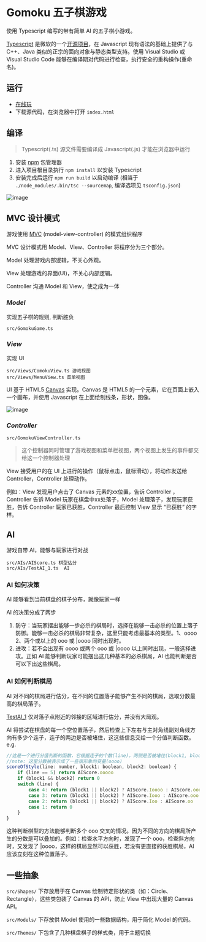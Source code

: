 # Gomoku 五子棋游戏
使用 Typescript 编写的带有简单 AI 的五子棋小游戏。

[Typescript](http://www.typescriptlang.org/) 是微软的一个[开源项目](https://github.com/Microsoft/TypeScript)，在 Javascript 现有语法的基础上提供了与 C++、Java 类似的正宗的面向对象与静态类型支持。使用 Visual Studio 或 Visual Studio Code 能够在编译期对代码进行检查，执行安全的重构操作(重命名)。

## 运行
* [在线玩](https://wangdongdongc.github.io/Gomoku/index.html)
* 下载源代码，在浏览器中打开 `index.html`

## 编译
> Typescript(.ts) 源文件需要编译成 Javascript(.js) 才能在浏览器中运行

1. 安装 [npm](https://www.npmjs.com/) 包管理器
2. 进入项目根目录执行 `npm install` 以安装 Typescript
3. 安装完成后运行 `npm run build` 以启动编译 (相当于 `./node_modules/.bin/tsc --sourcemap`, 编译选项见 `tsconfig.json`)

![image](http://raw.github.com/wangdongdongc/Gomoku/master/images/github/demo.png)

## MVC 设计模式
游戏使用 [MVC](https://zh.wikipedia.org/wiki/MVC) (model-view-controller) 的模式组织程序

MVC 设计模式用 Model、View、Controller 将程序分为三个部分。

Model 处理游戏内部逻辑，不关心外观。

View 处理游戏的界面(UI)，不关心内部逻辑。

Controller 沟通 Model 和 View，使之成为一体

### *Model*
实现五子棋的规则, 判断胜负
```
src/GomokuGame.ts
```
### *View*
实现 UI
```
src/Views/ComokuView.ts 游戏视图
src/Views/MenuView.ts 菜单视图
```
UI 基于 HTML5 [Canvas](https://zh.wikipedia.org/wiki/Canvas_(HTML%E5%85%83%E7%B4%A0)) 实现。Canvas 是 HTML5 的一个元素，它在页面上嵌入一个画布，并使用 Javascript 在上面绘制线条，形状，图像。

![image](http://raw.github.com/wangdongdongc/Gomoku/master/images/github/view-demo.png)

### *Controller*
```
src/GomokuViewController.ts
```
> 这个控制器同时管理了游戏视图和菜单栏视图，两个视图上发生的事件都交给这一个控制器处理

View 接受用户的在 UI 上进行的操作（鼠标点击，鼠标滑动），将动作发送给 Controller，Controller 处理动作。

例如：View 发现用户点击了 Canvas 元素的xx位置，告诉 Controller ，Controller 告诉 Model 玩家在棋盘中xx处落子，Model 处理落子，发现玩家获胜，告诉 Controller 玩家已获胜，Controller 最后控制 View 显示 “已获胜” 的字样。

## AI
游戏自带 AI，能够与玩家进行对战
```
src/AIs/AIScore.ts 棋型估分
src/AIs/TestAI_1.ts  AI
```
### AI 如何决策
AI 能够看到当前棋盘的棋子分布，就像玩家一样

AI 的决策分成了两步
1. 防守：当玩家摆出能够一步必杀的棋局时，选择在能够一击必杀的位置上落子防御。能够一击必杀的棋局非常复杂，这里只能考虑最基本的类型。1、oooo 2、两个或以上的 ooo 或 |oooo 同时出现时。
2. 进攻：若不会出现有 oooo 或两个 ooo 或 |oooo 以上同时出现，一般选择进攻。正如 AI 能够判断玩家可能摆出这几种基本的必杀棋局，AI 也能判断是否可以下出这些棋局。

### AI 如何判断棋局
AI 对不同的棋局进行估分，在不同的位置落子能够产生不同的棋局，选取分数最高的棋局落子。

[TestAI_1](https://github.com/wangdongdongc/Gomoku/blob/master/src/AIs/TestAI_1.ts) 仅对落子点附近的邻接的区域进行估分，并没有大局观。

AI 将尝试在棋盘的每一个空位置落子，然后检查上下左右与主对角线副对角线方向有多少个连子，连子的两边是否被堵住，这这些信息交给一个分值判断函数。
e.g.
```javascript
//这是一个进行分值判断的函数，它根据连子的个数(line)，两侧是否被堵住(block1, block2)，给出分数
//note: 这里分数被表示成了一些很形象的变量(oooo)
scoreOfStyle(line: number, block1: boolean, block2: boolean) {
    if (line == 5) return AIScore.ooooo
    if (block1 && block2) return 0
    switch (line) {
        case 4: return (block1 || block2) ? AIScore.Ioooo : AIScore.oooo
        case 3: return (block1 || block2) ? AIScore.Iooo : AIScore.ooo
        case 2: return (block1 || block2) ? AIScore.Ioo : AIScore.oo
        case 1: return 0
    }
}
```

这种判断棋型的方法能够判断多个 ooo 交叉的情况。因为不同的方向的棋局所产生的分数是可以叠加的。例如：检查水平方向时，发现了一个 ooo，检查斜方向时，又发现了 |oooo，这样的棋局显然可以获胜，若没有更直接的获胜棋局，AI 应该立刻在这种位置落子。


## 一些抽象
`src/Shapes/` 下存放用于在 Canvas 绘制特定形状的类（如：Circle、Rectangle），这些类包装了 Canvas 的 API，防止 View 中出现大量的 Canvas API。

`src/Models/` 下存放供 Model 使用的一些数据结构，用于简化 Model 的代码。

`src/Themes/` 下包含了几种棋盘棋子的样式类，用于主题切换